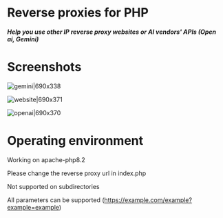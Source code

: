<!--
 * @Author: sbecy 139859362+syhgzyxgs39@users.noreply.github.com
 * @Date: 2024-08-10 21:31:53
 * @LastEditors: sbecy 139859362+syhgzyxgs39@users.noreply.github.com
 * @LastEditTime: 2024-08-10 22:36:00
 * @FilePath: \php-proxy\README.md
 * @Description: 这是默认设置,请设置`customMade`, 打开koroFileHeader查看配置 进行设置: https://github.com/OBKoro1/koro1FileHeader/wiki/%E9%85%8D%E7%BD%AE
-->

# Reverse proxies for PHP

***Help you use other IP reverse proxy websites or AI vendors' APIs (Open
ai, Gemini)***

# Screenshots

![gemini|690x338](https://linux.do/uploads/default/original/3X/e/d/edda7d52949f33f106f4a60ca6da50d0f3b97afc.png)

![website|690x371](https://linux.do/uploads/default/optimized/3X/7/3/73db97ada67d8f5e3cf12a193ee0aa3ea5defb03_2_690x371.png)

![openai|690x370](https://linux.do/uploads/default/original/3X/3/e/3e37b167670aed2b055930c0ecca12ec32fe23a2.png)


# Operating environment

Working on apache-php8.2

Please change the reverse proxy url in index.php 

Not supported on subdirectories

All parameters can be supported (https://example.com/example?example=example)